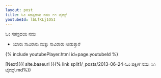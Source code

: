 ```yaml
---
layout: post
title: ಓಂ ಸಹಸ್ರದಯ ನಮಃ ೧೧ ಟೈಮ್ಸ್
youtubeId: lbLfKLj1O5I
---
```

 
 
 ಓಂ ಸಹಸ್ರದಯ ನಮಃ  
 
 -  ಯಾರು ಸಾವಿರಾರು ಮತ್ತು ಸಾವಿರಾರು ನೀಡುತ್ತಾರೆ 
 
  
 
  
 
 
 
 
 
 


{% include youtubePlayer.html id=page.youtubeId %}
 
[Next]({{ site.baseurl }}{% link  split1/_posts/2013-06-24-ಓಂ ಪಕ್ಷಿಣೆ ನಮಃ ೧೧ ಟೈಮ್ಸ್.md%})
 
